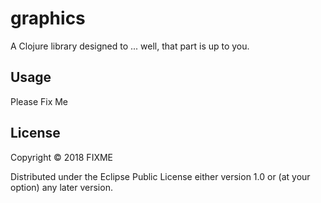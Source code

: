 # graphics

A Clojure library designed to ... well, that part is up to you.

## Usage

Please Fix Me 

## License

Copyright © 2018 FIXME

Distributed under the Eclipse Public License either version 1.0 or (at
your option) any later version.
